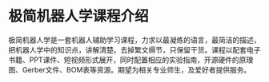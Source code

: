 # 极简机器人学课程介绍

极简机器人学是一套机器人辅助学习课程，力求以最凝练的语言，最简洁的描述，把机器人学中的知识点，讲解清楚。去掉繁文缛节，只保留干货。课程以配套电子书籍、PPT课件、短视频形式展开，同时配置相应的实验指南，开源硬件的原理图、Gerber文件、BOM表等资源。期望为相关专业师生，及爱好者提供服务。
